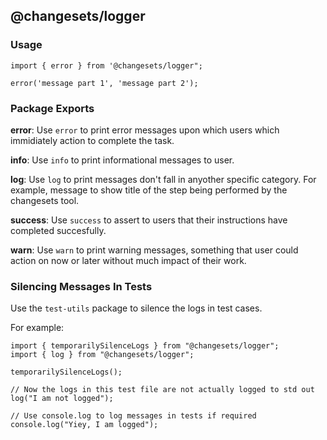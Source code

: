 ## @changesets/logger

### Usage

```
import { error } from '@changesets/logger";

error('message part 1', 'message part 2');
```

### Package Exports

**error**: Use `error` to print error messages upon which users which immidiately action to complete the task.

**info**: Use  `info` to print informational messages to user.

**log**: Use `log` to print messages don't fall in anyother specific category. For example, message to show title of the step being performed by the changesets tool.

**success**: Use `success` to assert to users that their instructions have completed succesfully.

**warn**: Use `warn` to print warning messages, something that user could action on now or later without much impact of their work.

### Silencing Messages In Tests

Use the `test-utils` package to silence the logs in test cases.

For example:

```
import { temporarilySilenceLogs } from "@changesets/logger";
import { log } from "@changesets/logger";

temporarilySilenceLogs();

// Now the logs in this test file are not actually logged to std out
log("I am not logged");

// Use console.log to log messages in tests if required
console.log("Yiey, I am logged");
```
